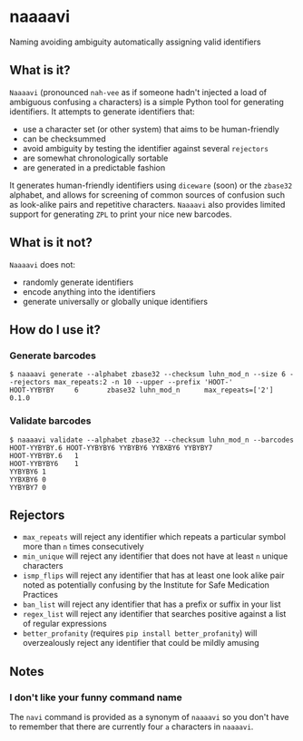 # naaaavi
Naming avoiding ambiguity automatically assigning valid identifiers


## What is it?

`Naaaavi` (pronounced `nah-vee` as if someone hadn't injected a load of ambiguous confusing `a` characters) is a simple Python tool for generating identifiers.
It attempts to generate identifiers that:

* use a character set (or other system) that aims to be human-friendly
* can be checksummed
* avoid ambiguity by testing the identifier against several `rejectors`
* are somewhat chronologically sortable
* are generated in a predictable fashion

It generates human-friendly identifiers using `diceware` (soon) or the `zbase32` alphabet, and allows for screening of common sources of confusion such as look-alike pairs and repetitive characters. `Naaaavi` also provides limited support for generating `ZPL` to print your nice new barcodes.

## What is it not?

`Naaaavi` does not:

* randomly generate identifiers
* encode anything into the identifiers
* generate universally or globally unique identifiers


## How do I use it?

### Generate barcodes

    $ naaaavi generate --alphabet zbase32 --checksum luhn_mod_n --size 6 --rejectors max_repeats:2 -n 10 --upper --prefix 'HOOT-'
    HOOT-YYBYBY     6       zbase32 luhn_mod_n      max_repeats=['2']       0.1.0

### Validate barcodes

    $ naaaavi validate --alphabet zbase32 --checksum luhn_mod_n --barcodes HOOT-YYBYBY.6 HOOT-YYBYBY6 YYBYBY6 YYBXBY6 YYBYBY7
    HOOT-YYBYBY.6   1
    HOOT-YYBYBY6    1
    YYBYBY6 1
    YYBXBY6 0
    YYBYBY7 0

## Rejectors

* `max_repeats` will reject any identifier which repeats a particular symbol more than `n` times consecutively
* `min_unique` will reject any identifier that does not have at least `n` unique characters
* `ismp_flips` will reject any identifier that has at least one look alike pair noted as potentially confusing by the Institute for Safe Medication Practices
* `ban_list` will reject any identifier that has a prefix or suffix in your list
* `regex_list` will reject any identifier that searches positive against a list of regular expressions
* `better_profanity` (requires `pip install better_profanity`) will overzealously reject any identifier that could be mildly amusing

## Notes

### I don't like your funny command name

The `navi` command is provided as a synonym of `naaaavi` so you don't have to remember that there are currently four `a` characters in `naaaavi`.
